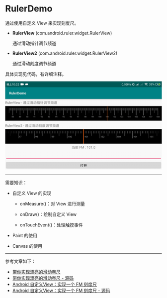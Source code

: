# RulerDemo

通过使用自定义 View 来实现刻度尺。

- **RulerView** (com.android.ruler.widget.RulerView)

  通过滑动指针调节频道

- **RulerView2** (com.android.ruler.widget.RulerView2)

  通过滑动刻度调节频道

具体实现见代码，有详细注释。

![RulerView 和 RulerView2](https://github.com/Edger/RulerDemo/blob/master/ScreenRecord/Screenrecorder.gif)

---

需要知识：

- 自定义 View 的实现

  - onMeasure()：对 View 进行测量

  - onDraw()：绘制自定义 View

  - onTouchEvent()：处理触摸事件

- Paint 的使用

- Canvas 的使用

---

参考文章如下：

- [带你实现漂亮的滑动卷尺](https://www.jianshu.com/p/06e65ef3f3f1)
- [带你实现漂亮的滑动卷尺 - 源码](https://github.com/jdqm/TapeView)
- [Android 自定义View：实现一个 FM 刻度尺](https://juejin.im/post/5d0afe1f51882508be27a504)
- [Android 自定义View：实现一个 FM 刻度尺 - 源码](https://github.com/gs666/RulerDemo)
